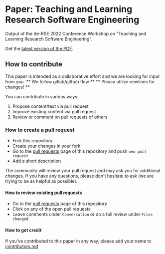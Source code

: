 # Paper: Teaching and Learning Research Software Engineering

Output of the de-RSE 2022 Conference Workshop on "Teaching and Learning Research Software Engineering".

Get the [latest version of the PDF](https://github.com/CaptainSifff/paper_teaching-learning-RSE/blob/build/output.pdf).

## How to contribute

This paper is intended as a collaborative effort and we are looking for input from you. 
** We follow gitlab/github flow **
** Please utilize newlines for changes! **

You can contribute in various ways:

1. Propose content/text via pull request
1. Improve existing content via pull request
1. Review or comment on pull requests of others

### How to create a pull request

- Fork this repository
- Create your changes in your fork
- Go to the [pull requests](https://github.com/HeidiSeibold/paper_teaching-learning-RSE/pulls) page of this repository and push `new pull request`
- Add a short description 

The community will review your pull request and may ask you for additional changes.
If you have any questions, please don't hesitate to ask (we are trying to be as
helpful as possible). 

#### How to review existing pull requests

- Go to the [pull requests](https://github.com/HeidiSeibold/paper_teaching-learning-RSE/pulls) page of this repository
- Click on any of the open pull requests
- Leave comments under `Conversation` or do a full review under `Files changed`

#### How to get credit

If you've contributed to this paper in any way, please add your name to 
[contributors.md](contributors.md)



